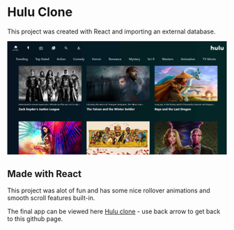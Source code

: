 # Hulu Clone

This project was created with React and importing an external database.


![Screenshot](hulu-main.jpg)

## Made with React

This project was alot of fun and has some nice rollover animations and smooth scroll features built-in.

The final app can be viewed here  <a href="https://hulu-clone-8b239.web.app/"> Hulu clone</a>  - use back arrow to get back to this github page.



